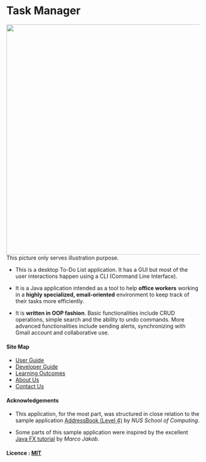 # Task Manager

<img src="docs/images/UI1.jpeg" width="600"><br>
This picture only serves illustration purpose.

* This is a desktop To-Do List application. It has a GUI but most of the user interactions happen using
  a CLI (Command Line Interface).

* It is a Java application intended as a tool to help **office workers** working in a **highly specialized, email-oriented** environment to keep track of their tasks more efficiently.

* It is **written in OOP fashion**. Basic functionalities include CRUD operations, simple search and the ability to undo commands. More advanced functionalities include sending alerts, synchronizing with Gmail account and collaborative use.


#### Site Map
* [User Guide](docs/UserGuide.md)
* [Developer Guide](docs/DeveloperGuide.md)
* [Learning Outcomes](docs/LearningOutcomes.md)
* [About Us](docs/AboutUs.md)
* [Contact Us](docs/ContactUs.md)


#### Acknowledgements

* This application, for the most part, was structured in close relation to the sample application [AddressBook (Level 4)](https://github.com/nus-cs2103-AY1617S2/addressbook-level4) by *NUS School of Computing*.

* Some parts of this sample application were inspired by the excellent
  [Java FX tutorial](http://code.makery.ch/library/javafx-8-tutorial/) by *Marco Jakob*.


#### Licence : [MIT](LICENSE)
